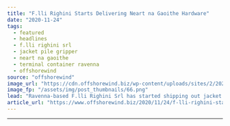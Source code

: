 ```yaml
---
title: "F.lli Righini Starts Delivering Neart na Gaoithe Hardware"
date: "2020-11-24"
tags: 
  - featured
  - headlines
  - f.lli righini srl
  - jacket pile gripper
  - neart na gaoithe
  - terminal container ravenna
  - offshorewind
source: "offshorewind"
image_url: "https://cdn.offshorewind.biz/wp-content/uploads/sites/2/2020/11/24124310/Neart-na-Gaoithe-Jacket-Pile-Grippers.png"
image_fp: "/assets/img/post_thumbnails/66.png"
lead: "Ravenna-based F.lli Righini Srl has started shipping out jacket pile grippers built for the"
article_url: "https://www.offshorewind.biz/2020/11/24/f-lli-righini-starts-delivering-neart-na-gaoithe-hardware/"
---
```


---

